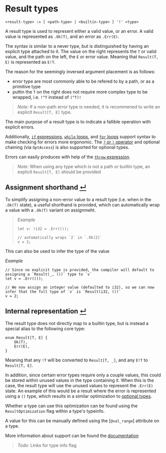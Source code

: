# Result types
```
<result-type> := [ <path-type> | <builtin-type> ] '!' <type>
```

A result type is used to represent either a valid value, or an error.
A valid value is represented as `.Ok(T)`, and an error as `.Err(E)`.

The syntax is similar to a never type, but is distinguished by having an explicit type attached to it.
The value on the right represents the `T` or valid value, and the path on the left, the `E` or error value.
Meaning that `Result(T, E)` is represented as `E!T`.

The reason for the seemingly inversed argument placement is as follows:
- error type are most commonly able to be refered to by a path, or as a primitive type
- puttin the `T` on the right does not require more complex type to be wrapped, i.e. `!^T` instead of `(^T)!`

> _Note_: If a non-path error type is needed, it is recommened to write an explicit `Result[T, E]` type.

The main purpose of a result type is to indicate a fallible operation with explicit errors.

Additionally, [`if` expressions], [`while` loops], and [`for` loops] support syntax to make checking for errors more ergonomic.
The [`?` or `!` operator] and optional chaining (via `OptAccess`) is also supported for optional types.

Errors can easily produces with help of the [`throw` expression].

> _Note_: When using any type which is not a path or builtin type, an explicit `Result[T, E]` should be provided

## Assignment shorthand [↵](#result-types)

To simplify assigning a non-error value to a result type (i.e. when in the `.Ok(T)` state), a useful shorthand is provided, which can automatically wrap a value with a `.Ok(T)` variant on assignmeht.

> _Example_
> ```
> let v: !i32 = .Err(());
> 
> // automatically wraps `2` in `.Ok(2)`
> v = 2;
> ```

This can also be used to infer the type of the value

_Example_
```
// Since no explicit type is provided, the compiler will default to assigning a `Result(_, ())` type to `v`
let v = .Err(());

// We now assign an integer value (defaulted to i32), so we can now infer that the full type of `v` is `Result(i32, ())`
v = 2;
```

## Internal representation [↵](#result-types)

The result type does not directly map to a builtin type, but is instead a special alias to the following core type:
```
enum Result[T, E] {
    Ok(T),
    Err(E),
}
```
Meaning that any `!T` will be converted to `Result[T, _]`, and any `E!T` to `Result[T, E]`.

In addition, since certain error types require only a couple values, this could be stored within unused values in the type containing it.
When this is the case, the result type will use the unused values to represent the `.Err(E)` state.
An example of this would be a result where the error is represented using a `()` type, which results in a similar optimization to [optional types].

Whether a type can use this optimization can be found using the `ResultOptimization` flag within a type's typeinfo.

A value for this can be manually defined using the [`@val_range`] attribute on a type.

More information about support can be found the [documentation]

> _Todo_: Links for type info flag



[documentation]:              #internal-representation- "Todo: link to docs"
[optional types]:             ./optional-types.md
[`if` expressions]:           ../../../expressions/if-expressions.md#optional-shorthand-
[`while` loops]:              ../../../expressions/loop-expressions.md#result-while-
[`for` loops]:                ../../../expressions/loop-expressions.md#result-for-
[`throw` expression]:         ../../../expressions/throw-expressions.md
[`?` or `!` operator]:        ../../../operators/special-operators.md#try-operator- 